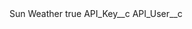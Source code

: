 <?xml version="1.0" encoding="UTF-8"?>
<CustomMetadata xmlns="http://soap.sforce.com/2006/04/metadata" xmlns:xsi="http://www.w3.org/2001/XMLSchema-instance">
    <label>Sun Weather</label>
    <protected>true</protected>
    <values>
        <field>API_Key__c</field>
        <value xsi:nil="true"/>
    </values>
    <values>
        <field>API_User__c</field>
        <value xsi:nil="true"/>
    </values>
</CustomMetadata>

<!-- 
Copyright 2017 IBM Corp.

Licensed under the Apache License, Version 2.0 (the "License");
you may not use this file except in compliance with the License.
You may obtain a copy of the License at
http://www.apache.org/licenses/LICENSE-2.0
-->